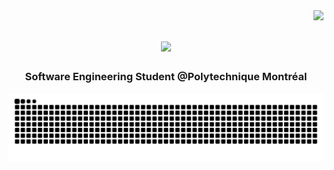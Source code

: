 <img align="right" src="https://visitor-badge.laobi.icu/badge?page_id=jaunewick/jaunewick" />
<h1 align="center">
    <img src="https://readme-typing-svg.herokuapp.com/?font=Righteous&size=35&center=true&vCenter=true&width=500&height=70&duration=4000&lines=Hi+There!+👋;+I'm+Daniel+Giao!;" />
</h1>

<div align="center">    
    <h3>Software Engineering Student @Polytechnique Montréal</h3>
</div>


<p align="center">
  <picture>
    <source media="(prefers-color-scheme: dark)" srcset="https://raw.githubusercontent.com/jaunewick/jaunewick/output/github-snake-dark.svg" />
    <source media="(prefers-color-scheme: light)" srcset="https://raw.githubusercontent.com/jaunewick/jaunewick/output/github-snake.svg" />
    <img alt="github-snake" src="https://raw.githubusercontent.com/jaunewick/jaunewick/output/github-snake.svg" />
  </picture>
</p>
